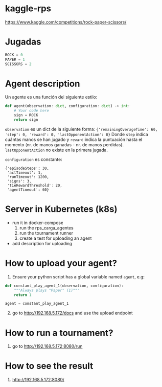 # kaggle-rps

https://www.kaggle.com/competitions/rock-paper-scissors/

# Jugadas
```python
ROCK = 0
PAPER = 1
SCISSORS = 2
```

# Agent description
Un agente es una función del siguiente estilo:
```python
def agent(observation: dict, configuration: dict) -> int:
    # Your code here
    sign = ROCK
    return sign
```
`observation` es un dict de la siguiente forma: `{'remainingOverageTime': 60, 'step': 0, 'reward': 0, 'lastOpponentAction': 0}`
Donde `step` indica cuántas manos se han jugado y `reward` indica la puntuación hasta el momento (nr. de manos ganadas - nr. de manos perdidas).
`lastOpponentAction` no existe en la primera jugada.

`configuration` es constante: 
```
{'episodeSteps': 30,
 'actTimeout': 1,
 'runTimeout': 1200,
 'signs': 3,
 'tieRewardThreshold': 20,
 'agentTimeout': 60}
```

# Server in Kubernetes (k8s)
- run it in docker-compose
  1. run the rps_carga_agentes
  2. run the tournament runner
  3. create a test for uploading an agent
- add description for uploading

# How to upload your agent?
1. Ensure your python script has a global variable named `agent`, e.g:
```python
def constant_play_agent_1(observation, configuration):
    """Always plays "Paper" (1)"""
    return 1

agent = constant_play_agent_1
```
2. go to <http://192.168.5.172/docs> and use the upload endpoint

# How to run a tournament?
1. go to <http://192.168.5.172:8080/run>

# How to see the result
1. <http://192.168.5.172:8080/>

